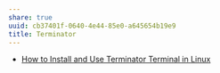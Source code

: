 ```yaml
---
share: true
uuid: cb37401f-0640-4e44-85e0-a645654b19e9
title: Terminator
---
```

* [How to Install and Use Terminator Terminal in Linux](https://www.linuxshelltips.com/terminator-terminal-emulator/)